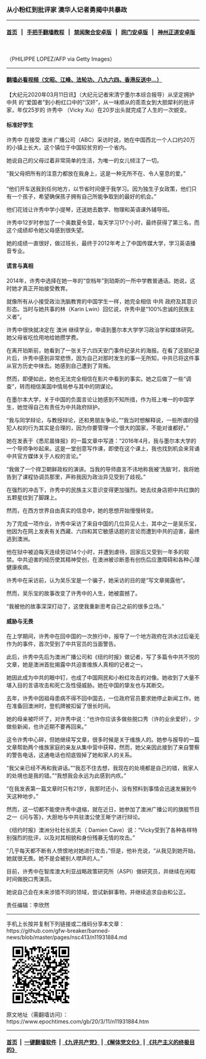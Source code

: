 ### 从小粉红到批评家 澳华人记者勇揭中共暴政
------------------------

#### [首页](https://github.com/gfw-breaker/banned-news/blob/master/README.md) &nbsp;&nbsp;|&nbsp;&nbsp; [手把手翻墙教程](https://github.com/gfw-breaker/guides/wiki) &nbsp;&nbsp;|&nbsp;&nbsp; [禁闻聚合安卓版](https://github.com/gfw-breaker/bn-android) &nbsp;&nbsp;|&nbsp;&nbsp; [网门安卓版](https://github.com/oGate2/oGate) &nbsp;&nbsp;|&nbsp;&nbsp; [神州正道安卓版](https://github.com/SzzdOgate/update) 



<div><img alt="" class="aligncenter wp-post-image" src="https://i.epochtimes.com/assets/uploads/2020/03/GettyImages-476054815-600x400.jpg"/>
<div class="red16 caption">
 <p>
  （PHILIPPE LOPEZ/AFP via Getty Images）
 </p>
</div>
</div><hr/>

#### [翻墙必看视频（文昭、江峰、法轮功、八九六四、香港反送中...）](https://github.com/gfw-breaker/banned-news/blob/master/pages/link3.md)

<div><p>
 【大纪元2020年03月11日讯】（大纪元记者宋清宁墨尔本综合报导）从坚定拥护
 <ok href="https://www.epochtimes.com/gb/tag/%E4%B8%AD%E5%85%B1.html">
  中共
 </ok>
 的“爱国者”到小粉红口中的“汉奸”，从一味顺从的乖乖女到大胆犀利的批评家，年仅25岁的
 <ok href="https://www.epochtimes.com/gb/tag/%E8%AE%B8%E7%A7%80%E4%B8%AD.html">
  许秀中
 </ok>
 （Vicky Xu）在20岁出头就完成了人生的一次蜕变。
</p>
<h4>
 标准好学生
</h4>
<p>
 <ok href="https://www.epochtimes.com/gb/tag/%E8%AE%B8%E7%A7%80%E4%B8%AD.html">
  许秀中
 </ok>
 在接受
 <ok href="https://www.epochtimes.com/gb/tag/%E6%BE%B3%E6%B4%B2.html">
  澳洲
 </ok>
 广播公司（ABC）采访时说，她在中国西北一个人口约20万的小镇上长大，这个镇位于中国较贫穷的一个省内。
</p>
<p>
 她说自己的父母过着非常简单的生活，为唯一的女儿倾注了一切。
</p>
<p>
 “我父母把所有的注意力都放在我身上，这是一种无所不在、令人窒息的爱。”
</p>
<p>
 <center>
 </center>
</p>
<h4>
</h4>
<p>
 “他们开车送我到任何地方，以节省时间便于我学习。因为独生子女政策，他们只有一个孩子，希望确保孩子拥有自己所能争取到的最好的机会。”
</p>
<p>
 他们花钱让许秀中学小提琴，还送她去数学、物理和英语课外辅导班。
</p>
<p>
 许秀中12岁时参加了一个奥数夏令营，每天学习17个小时，最终获得了第三名，而这个成绩却令她父母感到很失望。
</p>
<p>
 她的成绩一直很好，做过班长，最终于2012年考上了中国传媒大学，学习英语播音专业。
</p>
<h4>
 谎言与真相
</h4>
<p>
 2014年，许秀中选择在她一年的“空档年”到珀斯的一所中学教普通话。她说，这时她才真正开始接受教育。
</p>
<p>
 就像所有从小接受政治洗脑教育的中国学生一样，她完全相信
 <ok href="https://www.epochtimes.com/gb/tag/%E4%B8%AD%E5%85%B1.html">
  中共
 </ok>
 政府及其意识形态。当时与她共事的林（Karin Lwin）回忆说，许秀中是“100%忠诚的民族主义者”。
</p>
<p>
 许秀中很快就决定在
 <ok href="https://www.epochtimes.com/gb/tag/%E6%BE%B3%E6%B4%B2.html">
  澳洲
 </ok>
 继续学业，申请到墨尔本大学学习政治学和媒体研究。她父母省吃俭用地给她攒学费。
</p>
<p>
 在离开珀斯前，她看到了一张关于六四天安门事件纪录片的海报。在看了这部纪录片后，许秀中感到非常悲愤，因为自己对那时发生的事一无所知，中共已将这件事从官方历史中抹去。她感到自己遭到了背叛。
</p>
<p>
 然而，即便如此，她也无法完全相信在影片中看到的事实。她之后做了一些“调查”，转而相信美国中情局参与其中的阴谋论。
</p>
<p>
 在墨尔本大学，关于中国的负面言论让她感到不知所措，作为班上唯一的中国学生，她觉得自己有责任为中共政府辩护。
</p>
<p>
 “我与同学辩论，与教授辩论，还和男朋友争论。”“我当时想解释说，一些所谓的侵犯人权的行为其实是合理的，因为你要管理一个很大的国家，不能对谁都好。”
</p>
<p>
 她在发表于《悉尼晨锋报》的一篇文章中写道：“2016年4月，我与墨尔本大学的一个导师争吵起来。这是一堂创意写作课，即使在这个课上，我也找到机会来背诵中共官方媒体关于人权的言论。”
</p>
<p>
 “我做了一个捍卫朝鲜政权的演讲。当我的导师直言不讳地称我被‘洗脑’时，我将她告到了课程协调员那里，声称我因为政治异见受到了歧视。”
</p>
<p>
 在强烈的冲击下，许秀中的民族主义意识变得更加强烈。她去纹身店把中共红旗的五颗星纹到了脚踝上。
</p>
<p>
 然而，在西方世界自由真实的信息中，她的思想开始慢慢转变。
</p>
<p>
 为了完成一项作业，许秀中采访了来自中国的几位异见人士，其中之一是吴乐宝，他因为在网上发表有关西藏、六四和其它敏感话题的言论而遭到中共的迫害，最终逃到澳洲。
</p>
<p>
 他在狱中被迫每天连续劳动14个小时，并遭到虐待，回家后又受到一年多的软禁。中共迫害的经历使其精神受创，在澳洲被诊断患有创伤后应激障碍和各种心理健康疾病。
</p>
<p>
 许秀中在采访前，认为吴乐宝是一个骗子，她采访的目的是“写文章揭露他”。
</p>
<p>
 然而，吴乐宝的故事改变了许秀中的人生，她被震撼了。
</p>
<p>
 “我被他的故事深深打动了，这使我重新思考自己之前的很多立场。”
</p>
<h4>
 威胁与无畏
</h4>
<p>
 在上学期间，许秀中在回中国的一次旅行中，报导了一个地方政府在洪水过后毫无作为的事件，首次受到了中共官员的当面警告。
</p>
<p>
 此后，许秀中先后为澳洲广播公司和《纽约时报》做记者，写了多篇令中共不悦的文章，她是澳洲首批揭露中共迫害维族人真相的记者之一。
</p>
<p>
 她因此成为中共的眼中钉，也成了中国网民和小粉红攻击的对像。她收到了大量不堪入目的言语攻击和死亡及性侵威胁。她在中国的挚友也与其断交。
</p>
<p>
 去年，许秀中因祖母患病不得不回中国去，一位政府官员要求她停止新闻工作。她在准备回澳洲时，登机牌被扣留了很长时间。
</p>
<p>
 她的母亲被吓坏了，对许秀中说：“也许你应该多做些脱口秀（许的业余爱好），少做些新闻，也许近期不要再回来。”
</p>
<p>
 这令许秀中心碎，但她继续写文章，很多时候是关于维族人的。她参与报导的一篇文章帮助两个维族家庭的亲友从集中营中获释，然而，她父亲因此接到了来自警察的警告电话，这通电话也彻底毁掉了她和家人的关系。
</p>
<p>
 “我父亲已经不再和我讲话。”“我忍不住去想，我现在的处境都是自己的错，我家人的处境也是我的错。”“我想我会永远为此感到内疚。”
</p>
<p>
 “在我发表第一篇文章时只有21岁，我那时还小，没有预料到事情会迅速发展到今天这种地步。”
</p>
<p>
 <center>
 </center>
 然而，这一切都不能使许秀中退缩，就在近日，她参加了澳洲广播公司的旗舰节目之一《问与答》，大胆地与中共驻澳公使王晰宁进行辩论。
</p>
<p>
 《纽约时报》澳洲分社社长凯夫（ Damien Cave）说：“Vicky受到了各种各样特别强烈的批评，以及对其相貌和身份残暴无情的攻击。”
</p>
<p>
 “几乎每天都不断有人愤恨地对她进行攻击，”但是，他补充说，“从我见到她开始，她就很无畏。她不是会被别人噤声的人。”
</p>
<p>
 目前，许秀中在智库澳大利亚战略政策研究所（ASPI）做研究员，并继续在闲暇时间做脱口秀演员。
</p>
<p>
 她说自己会在未来涉猎不同的领域，尝试新鲜事物，并继续追求自由和公正。
</p>
<p>
 <center>
 </center>
 责任编辑：李欣然
</p>
</div>
<hr/>
手机上长按并复制下列链接或二维码分享本文章：<br/>
https://github.com/gfw-breaker/banned-news/blob/master/pages/nsc413/n11931884.md <br/>
<a href='https://github.com/gfw-breaker/banned-news/blob/master/pages/nsc413/n11931884.md'><img src='https://github.com/gfw-breaker/banned-news/blob/master/pages/nsc413/n11931884.md.png'/></a> <br/>
原文地址（需翻墙访问）：https://www.epochtimes.com/gb/20/3/11/n11931884.htm


------------------------
#### [首页](https://github.com/gfw-breaker/banned-news/blob/master/README.md) &nbsp;|&nbsp; [一键翻墙软件](https://github.com/gfw-breaker/nogfw/blob/master/README.md) &nbsp;| [《九评共产党》](https://github.com/gfw-breaker/9ping.md/blob/master/README.md#九评之一评共产党是什么) | [《解体党文化》](https://github.com/gfw-breaker/jtdwh.md/blob/master/README.md) | [《共产主义的终极目的》](https://github.com/gfw-breaker/gczydzjmd.md/blob/master/README.md)


<img src='http://gfw-breaker.win/banned-news/pages/nsc413/n11931884.md' width='0px' height='0px'/>